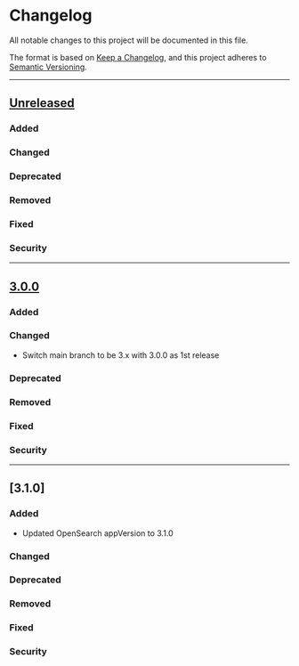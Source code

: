 # Changelog

All notable changes to this project will be documented in this file.

The format is based on [Keep a Changelog](https://keepachangelog.com/en/1.0.0/),
and this project adheres to [Semantic Versioning](https://semver.org/spec/v2.0.0.html).

---
## [Unreleased]
### Added
### Changed
### Deprecated
### Removed
### Fixed
### Security
---
## [3.0.0]
### Added
### Changed
- Switch main branch to be 3.x with 3.0.0 as 1st release
### Deprecated
### Removed
### Fixed
### Security
---
## [3.1.0]
### Added
- Updated OpenSearch appVersion to 3.1.0
### Changed
### Deprecated
### Removed
### Fixed
### Security

[Unreleased]: https://github.com/opensearch-project/helm-charts/compare/opensearch-3.1.0...HEAD
[3.0.0]: https://github.com/opensearch-project/helm-charts/compare/opensearch-3.0.0...opensearch-3.1.0
[3.0.0]: https://github.com/opensearch-project/helm-charts/compare/opensearch-2.33.0...opensearch-3.0.0
